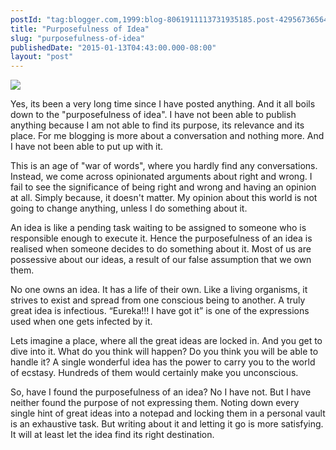 ```yaml
---
postId: "tag:blogger.com,1999:blog-8061911113731935185.post-4295673656425601108"
title: "Purposefulness of Idea"
slug: "purposefulness-of-idea"
publishedDate: "2015-01-13T04:43:00.000-08:00"
layout: "post"
---
```


  

[![](http://4.bp.blogspot.com/-1XKTf0YUy5s/VLTdix0pQUI/AAAAAAAABes/P64g4Y2Pzcw/s1600/purposefulness_of_idea.jpg)](http://4.bp.blogspot.com/-1XKTf0YUy5s/VLTdix0pQUI/AAAAAAAABes/P64g4Y2Pzcw/s1600/purposefulness_of_idea.jpg)

  
Yes, its been a very long time since I have posted anything. And it all boils
down to the "purposefulness of idea". I have not been able to publish anything
because I am not able to find its purpose, its relevance and its place. For me
blogging is more about a conversation and nothing more. And I have not been
able to put up with it.  
  
This is an age of "war of words", where you hardly find any conversations.
Instead, we come across opinionated arguments about right and wrong. I fail to
see the significance of being right and wrong and having an opinion at all.
Simply because, it doesn't matter. My opinion about this world is not going to
change anything, unless I do something about it.  
  
An idea is like a pending task waiting to be assigned to someone who is
responsible enough to execute it. Hence the purposefulness of an idea is
realised when someone decides to do something about it. Most of us are
possessive about our ideas, a result of our false assumption that we own them.  
  
No one owns an idea. It has a life of their own. Like a living organisms, it
strives to exist and spread from one conscious being to another. A truly great
idea is infectious. “Eureka!!! I have got it” is one of the expressions used
when one gets infected by it.  
  
Lets imagine a place, where all the great ideas are locked in. And you get to
dive into it. What do you think will happen? Do you think you will be able to
handle it? A single wonderful idea has the power to carry you to the world of
ecstasy. Hundreds of them would certainly make you unconscious.  
  
So, have I found the purposefulness of an idea? No I have not. But I have
neither found the purpose of not expressing them. Noting down every single
hint of great ideas into a notepad and locking them in a personal vault is an
exhaustive task. But writing about it and letting it go is more satisfying. It
will at least let the idea find its right destination.


